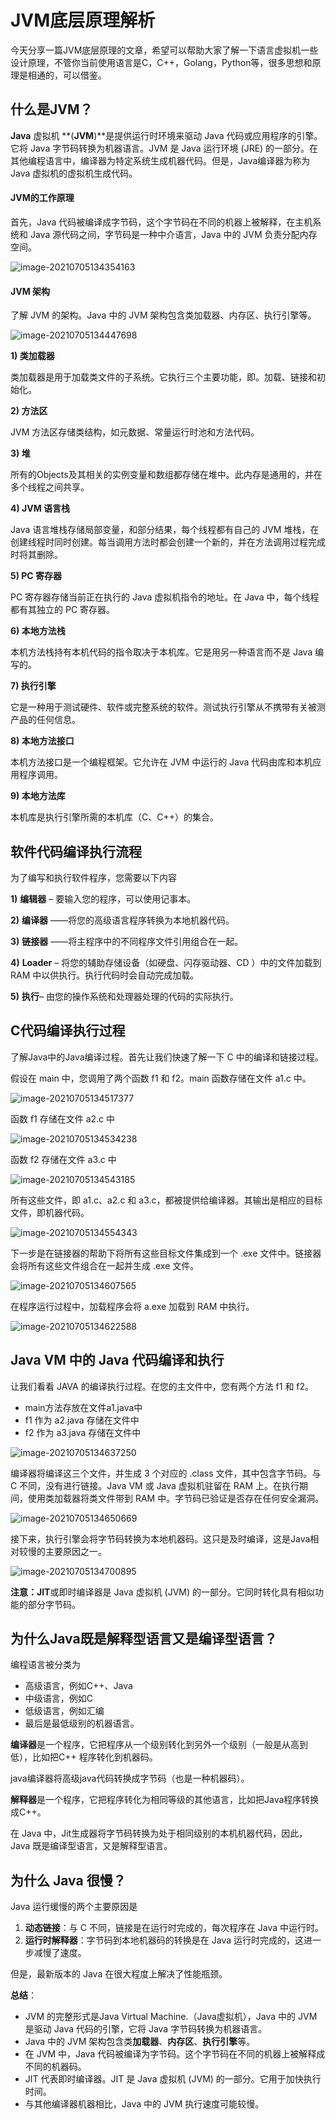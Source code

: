 # JVM底层原理解析

今天分享一篇JVM底层原理的文章，希望可以帮助大家了解一下语言虚拟机一些设计原理，不管你当前使用语言是C，C++，Golang，Python等，很多思想和原理是相通的，可以借鉴。

## 什么是JVM？ 

**Java** 虚拟机 **(**JVM**)**是提供运行时环境来驱动 Java 代码或应用程序的引擎。它将 Java 字节码转换为机器语言。JVM 是 Java 运行环境 (JRE) 的一部分。在其他编程语言中，编译器为特定系统生成机器代码。但是，Java编译器为称为Java 虚拟机的虚拟机生成代码。

#### JVM的工作原理

首先，Java 代码被编译成字节码，这个字节码在不同的机器上被解释，在主机系统和 Java 源代码之间，字节码是一种中介语言，Java 中的 JVM 负责分配内存空间。

![image-20210705134354163](C:\Users\rt-thread\AppData\Roaming\Typora\typora-user-images\image-20210705134354163.png)

#### JVM 架构

了解 JVM 的架构。Java 中的 JVM 架构包含类加载器、内存区、执行引擎等。

![image-20210705134447698](C:\Users\rt-thread\AppData\Roaming\Typora\typora-user-images\image-20210705134447698.png)

**1) 类加载器**

类加载器是用于加载类文件的子系统。它执行三个主要功能，即。加载、链接和初始化。

**2) 方法区**

JVM 方法区存储类结构，如元数据、常量运行时池和方法代码。

**3) 堆**

所有的Objects及其相关的实例变量和数组都存储在堆中。此内存是通用的，并在多个线程之间共享。

**4) JVM 语言栈**

Java 语言堆栈存储局部变量，和部分结果，每个线程都有自己的 JVM 堆栈，在创建线程时同时创建。每当调用方法时都会创建一个新的，并在方法调用过程完成时将其删除。

**5) PC 寄存器**

PC 寄存器存储当前正在执行的 Java 虚拟机指令的地址。在 Java 中，每个线程都有其独立的 PC 寄存器。

**6) 本地方法栈**

本机方法栈持有本机代码的指令取决于本机库。它是用另一种语言而不是 Java 编写的。

**7) 执行引擎**

它是一种用于测试硬件、软件或完整系统的软件。测试执行引擎从不携带有关被测产品的任何信息。

**8) 本地方法接口**

本机方法接口是一个编程框架。它允许在 JVM 中运行的 Java 代码由库和本机应用程序调用。

**9) 本地方法库**

本机库是执行引擎所需的本机库（C、C++）的集合。

## 软件代码编译执行流程

为了编写和执行软件程序，您需要以下内容

**1)** **编辑器** – 要输入您的程序，可以使用记事本。

**2)** **编译器** ——将您的高级语言程序转换为本地机器代码。

**3)** **链接器** ——将主程序中的不同程序文件引用组合在一起。

**4)** **Loader** – 将您的辅助存储设备（如硬盘、闪存驱动器、CD ）中的文件加载到 RAM 中以供执行。执行代码时会自动完成加载。

**5)** **执行**– 由您的操作系统和处理器处理的代码的实际执行。

## C代码编译执行过程

了解Java中的Java编译过程。首先让我们快速了解一下 C 中的编译和链接过程。

假设在 main 中，您调用了两个函数 f1 和 f2。main 函数存储在文件 a1.c 中。

![image-20210705134517377](C:\Users\rt-thread\AppData\Roaming\Typora\typora-user-images\image-20210705134517377.png) 

函数 f1 存储在文件 a2.c 中

![image-20210705134534238](C:\Users\rt-thread\AppData\Roaming\Typora\typora-user-images\image-20210705134534238.png) 

函数 f2 存储在文件 a3.c 中

![image-20210705134543185](C:\Users\rt-thread\AppData\Roaming\Typora\typora-user-images\image-20210705134543185.png) 

所有这些文件，即 a1.c、a2.c 和 a3.c，都被提供给编译器。其输出是相应的目标文件，即机器代码。

![image-20210705134554343](C:\Users\rt-thread\AppData\Roaming\Typora\typora-user-images\image-20210705134554343.png) 

下一步是在链接器的帮助下将所有这些目标文件集成到一个 .exe 文件中。链接器会将所有这些文件组合在一起并生成 .exe 文件。

![image-20210705134607565](C:\Users\rt-thread\AppData\Roaming\Typora\typora-user-images\image-20210705134607565.png) 

在程序运行过程中，加载程序会将 a.exe 加载到 RAM 中执行。

![image-20210705134622588](C:\Users\rt-thread\AppData\Roaming\Typora\typora-user-images\image-20210705134622588.png) 

## **Java VM 中的 Java 代码编译和执行**

让我们看看 JAVA 的编译执行过程。在您的主文件中，您有两个方法 f1 和 f2。

- main方法存放在文件a1.java中
- f1 作为 a2.java 存储在文件中
- f2 作为 a3.java 存储在文件中

![image-20210705134637250](C:\Users\rt-thread\AppData\Roaming\Typora\typora-user-images\image-20210705134637250.png) 

编译器将编译这三个文件，并生成 3 个对应的 .class 文件，其中包含字节码。与 C 不同，没有进行链接。Java VM 或 Java 虚拟机驻留在 RAM 上。在执行期间，使用类加载器将类文件带到 RAM 中。字节码已验证是否存在任何安全漏洞。

![image-20210705134650669](C:\Users\rt-thread\AppData\Roaming\Typora\typora-user-images\image-20210705134650669.png) 

接下来，执行引擎会将字节码转换为本地机器码。这只是及时编译，这是Java相对较慢的主要原因之一。

![image-20210705134700895](C:\Users\rt-thread\AppData\Roaming\Typora\typora-user-images\image-20210705134700895.png) 

**注意：JIT**或即时编译器是 Java 虚拟机 (JVM) 的一部分。它同时转化具有相似功能的部分字节码。



## **为什么Java既是解释型语言又是编译型语言？**

编程语言被分类为

- 高级语言，例如C++、Java
- 中级语言，例如C
- 低级语言，例如汇编
- 最后是最低级别的机器语言。

**编译器**是一个程序，它把程序从一个级别转化到另外一个级别（一般是从高到低），比如把C++ 程序转化到机器码。

java编译器将高级java代码转换成字节码（也是一种机器码）。

**解释器**是一个程序，它把程序转化为相同等级的其他语言，比如把Java程序转换成C++。

在 Java 中，Jit生成器将字节码转换为处于相同级别的本机机器代码，因此，Java 既是编译型语言，又是解释型语言。

## 为什么 Java 很慢？ 

Java 运行缓慢的两个主要原因是

1. **动态链接**：与 C 不同，链接是在运行时完成的，每次程序在 Java 中运行时。
2. **运行时解释器**：字节码到本地机器码的转换是在 Java 运行时完成的，这进一步减慢了速度。

但是，最新版本的 Java 在很大程度上解决了性能瓶颈。

**总结**：

- JVM 的完整形式是Java Virtual Machine.（Java虚拟机），Java 中的 JVM 是驱动 Java 代码的引擎，它将 Java 字节码转换为机器语言。
- Java 中的 JVM 架构包含类**加载器**、**内存区**、**执行引擎**等。
- 在 JVM 中，Java 代码被编译为字节码。这个字节码在不同的机器上被解释成不同的机器码。
- JIT 代表即时编译器。JIT 是 Java 虚拟机 (JVM) 的一部分。它用于加快执行时间。
- 与其他编译器机器相比，Java 中的 JVM 执行速度可能较慢。
